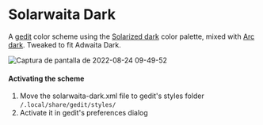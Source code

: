 # Solarwaita Dark

A [gedit](https://wiki.gnome.org/Apps/Gedit) color scheme using the [Solarized dark](https://ethanschoonover.com/solarized/) color palette, mixed with [Arc dark](https://framagit.org/fmr/Gedit_Arc_theme). Tweaked to fit Adwaita Dark.

![Captura de pantalla de 2022-08-24 09-49-52](https://user-images.githubusercontent.com/17471076/186361978-57358406-a9ef-4c16-9a67-78caa819914c.png)



#### Activating the scheme

1. Move the solarwaita-dark.xml file to gedit's styles folder `/.local/share/gedit/styles/`
2. Activate it in gedit's preferences dialog
